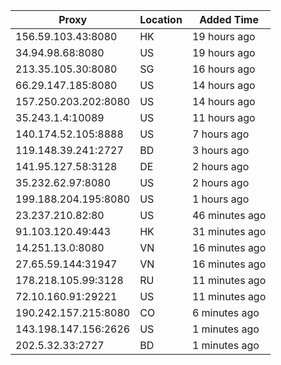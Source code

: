| Proxy | Location | Added Time |
|---------|----------|------------|
| 156.59.103.43:8080 | HK | 19 hours ago |
| 34.94.98.68:8080 | US | 19 hours ago |
| 213.35.105.30:8080 | SG | 16 hours ago |
| 66.29.147.185:8080 | US | 14 hours ago |
| 157.250.203.202:8080 | US | 14 hours ago |
| 35.243.1.4:10089 | US | 11 hours ago |
| 140.174.52.105:8888 | US | 7 hours ago |
| 119.148.39.241:2727 | BD | 3 hours ago |
| 141.95.127.58:3128 | DE | 2 hours ago |
| 35.232.62.97:8080 | US | 2 hours ago |
| 199.188.204.195:8080 | US | 1 hours ago |
| 23.237.210.82:80 | US | 46 minutes ago |
| 91.103.120.49:443 | HK | 31 minutes ago |
| 14.251.13.0:8080 | VN | 16 minutes ago |
| 27.65.59.144:31947 | VN | 16 minutes ago |
| 178.218.105.99:3128 | RU | 11 minutes ago |
| 72.10.160.91:29221 | US | 11 minutes ago |
| 190.242.157.215:8080 | CO | 6 minutes ago |
| 143.198.147.156:2626 | US | 1 minutes ago |
| 202.5.32.33:2727 | BD | 1 minutes ago |
